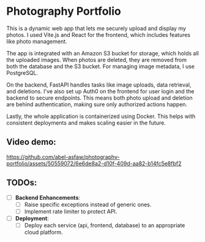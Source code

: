 # Photography Portfolio
This is a dynamic web app that lets me securely upload and display my photos. I used Vite.js and React for the frontend, which includes features like photo management.

The app is integrated with an Amazon S3 bucket for storage, which holds all the uploaded images. When photos are deleted, they are removed from both the database and the S3 bucket. For managing image metadata, I use PostgreSQL.

On the backend, FastAPI handles tasks like image uploads, data retrieval, and deletions. I've also set up Auth0 on the frontend for user login and the backend to secure endpoints. This means both photo upload and deletion are behind authentication, making sure only authorized actions happen.

Lastly, the whole application is containerized using Docker. This helps with consistent deployments and makes scaling easier in the future.

## Video demo:

https://github.com/abel-asfaw/photography-portfolio/assets/50559072/6e6de8a2-d10f-409d-aa82-b14fc5e8fbf2

## TODOs:
- [ ] **Backend Enhancements**:
  - [ ] Raise specific exceptions instead of generic ones.
  - [ ] Implement rate limiter to protect API.

- [ ] **Deployment**:
  - [ ] Deploy each service (api, frontend, database) to an appropriate cloud platform.
